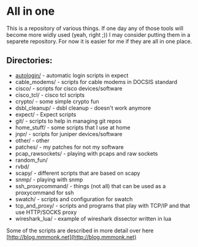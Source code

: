 All in one
==========

This is a repository of various things. If one day any of those tools will become more widly used (yeah, right ;))
I may consider putting them in a separete repository. For now it is easier for me if they are all in one place.

Directories:
------------

* [autologin/](autologin/) - automatic login scripts in expect
* cable_modems/     - scripts for cable modems in DOCSIS standard
* cisco/            - scripts for cisco devices/software
* cisco_tcl/        - cisco tcl scripts
* crypto/           - some simple crypto fun
* dsbl_cleanup/     - dsbl cleanup - doesn't work anymore
* expect/           - Expect scripts
* git/              - scripts to help in managing git repos
* home_stuff/       - some scripts that I use at home
* jnpr/             - scripts for juniper devices/software
* other/            - other
* patches/          - my patches for not my software
* pcap_rawsockets/  - playing with pcaps and raw sockets
* random_fun/
* rvbd/
* scapy/            - different scripts that are based on scapy
* snmp/             - playing with snmp
* ssh_proxycommand/ - things (not all) that can be used as a proxycommand for ssh
* swatch/           - scripts and configuration for swatch
* tcp_and_proxy/    - scripts and programs that play with TCP/IP and that use HTTP/SOCKS proxy
* wireshark_lua/    - example of wireshark dissector written in lua


Some of the scripts are described in more detail over here [http://blog.mmmonk.net](http://blog.mmmonk.net)


